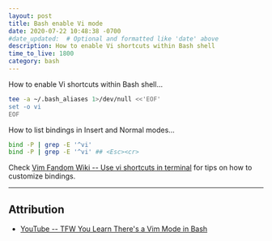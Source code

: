 ```yaml
---
layout: post
title: Bash enable Vi mode
date: 2020-07-22 10:48:38 -0700
#date_updated:  # Optional and formatted like 'date' above
description: How to enable Vi shortcuts within Bash shell
time_to_live: 1800
category: bash
---
```




How to enable Vi shortcuts within Bash shell...


```bash
tee -a ~/.bash_aliases 1>/dev/null <<'EOF'
set -o vi
EOF
```


How to list bindings in Insert and Normal modes...


```bash
bind -P | grep -E '^vi'
bind -P | grep -E '^vi' ## <Esc><cr>
```


Check [Vim Fandom Wiki -- Use vi shortcuts in terminal](https://vim.fandom.com/wiki/Use_vi_shortcuts_in_terminal) for tips on how to customize bindings.


___


## Attribution
[heading__attribution]: #attribution


- [YouTube -- TFW You Learn There's a Vim Mode in Bash](https://www.youtube.com/watch?v=GqoJQft5R2E)
